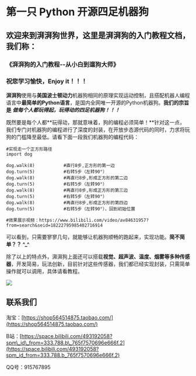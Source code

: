 # 第一只 Python 开源四足机器狗

##  欢迎来到湃湃狗世界，这里是湃湃狗的入门教程文档，我们称：

### **《湃湃狗的入门教程--从小白到遛狗大师》**             

### 祝您学习愉快，Enjoy it！！！



**湃湃狗**使用与**美国波士顿动力**机器狗相同的原理实现运动控制，且搭配机器人编程语言中**最简单的Python语言**，是国内全网唯一开源的Python机器狗。**我们的宗旨是** _**做每个人都玩得起，玩得动的四足机器狗！！！**_

既然要是每个人都**玩得动，那就意味着，狗的编程必须简单！**针对这一点，我们专门对机器狗的编程进行了深度的封装，在开放步态源代码的同时，力求将玩狗的门槛降至最低。请看下面一段我们机器狗的编程代码：

```text
#实现走一个正方形路径
import dog

dog.walk(8)           #直行8步,正方形的第一边
dog.turn(5)           #右转5步（左转90°）
dog.walk(8)           #再直行8步,形成正方形的第二边
dog.turn(5)           #右转5步（左转90°）
dog.walk(8)           #再直行8步,形成正方形的第三边
dog.turn(5)           #右转5步（左转90°）
dog.walk(8)           #再直行8步,形成正方形的第四边
dog.turn(5)           #右转5步（左转90°），回到初始位置

#效果展示视频：https://www.bilibili.com/video/av84631957?from=search&seid=18222795985402716914
```

可以看到，只需要寥寥几句，就能够让机器狗顺畅的跑起来，实现功能。**简不简单？？   ^\_^**

除了以上的特点外，湃湃狗上面还可以搭载**视觉、超声波、温度、烟雾等多种传感器**，开发简易，玩法创新，目前针对这些传感器，我们都已经实现封装，只需简单操作就可以调用，具体请看教程。



![](.gitbook/assets/1%20%2818%29.png)

## 联系我们

淘宝：[https://shop564514875.taobao.com/](https://shop564514875.taobao.com/)

B站：[https://space.bilibili.com/493192058?spm\_id\_from=333.788.b\_765f7570696e666f.2](https://space.bilibili.com/493192058?spm_id_from=333.788.b_765f7570696e666f.2)

QQ号：915767895

